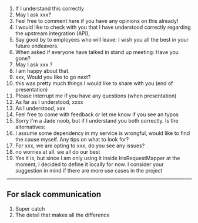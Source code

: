 
 1. If I understand this correctly
 2. May I ask xxx?
 3. Feel free to comment here if you have any opinions on this already!
 4. I would like to check with you that I have understood correctly regarding the upstream integration (API),
 5. Say good by to employees who will leave: I wish you all the best in your future endeavors. 
 6. When asked if everyone have talked in stand up meeting: Have you gone? 
 7. May I ask xxx ?
 8. I am happy about that.
 9. xxx, Would you like to go next?
 10. this was pretty much things I would like to share with you (end of presentation)
 11. Please interrupt me if you have any questions (when presentation)
 12. As far as I understood, xxxx
 13. As I understood, xxx
 14. Feel free to come with feedback or let me know if you see an typos
 15. Sorry I'm a Jade noob, but if I understand you both correctly. Is the alternatives:
 16. I assume some dependency in my service is wrongful, would like to find the cause myself. Any tips on what to look for?
 17. For xxx, we are opting to xxx, do you see any issues?
 18. no worries at all. we all do our best 
 19. Yes it is, but since I am only using it inside IrisRequestMapper at the moment, I decided to define it locally for now. I consider your suggestion in mind if there are more use cases in the project


-----
## For slack communication
 1. Super catch
 2. The detail that makes all the difference 

